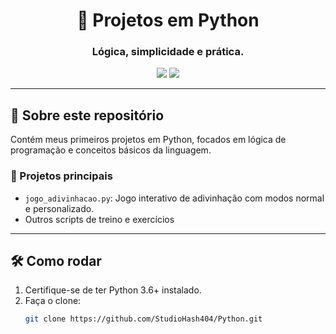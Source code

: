 <h1 align="center">🐍 Projetos em Python</h1>
<h3 align="center">Lógica, simplicidade e prática.</h3>

<p align="center">
  <img src="https://img.shields.io/badge/Linguagem-Python-blue?style=flat&logo=python" />
  <img src="https://img.shields.io/badge/Status-Aprendizado%20contínuo-green" />
</p>

---

## 🧭 Sobre este repositório

Contém meus primeiros projetos em Python, focados em lógica de programação e conceitos básicos da linguagem.

### 🧩 Projetos principais
- `jogo_adivinhacao.py`: Jogo interativo de adivinhação com modos normal e personalizado.
- Outros scripts de treino e exercícios

---

## 🛠️ Como rodar

1. Certifique-se de ter Python 3.6+ instalado.
2. Faça o clone:
   ```bash
   git clone https://github.com/StudioHash404/Python.git
